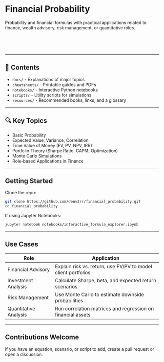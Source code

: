 # Financial Probability

Probability and financial formulas with practical applications related to finance, wealth advisory, risk management, or quantitative roles.

<br>
<br>
<br>

---

## 📘 Contents

- `docs/` - Explanations of major topics
- `cheatsheets/` - Printable guides and PDFs
- `notebooks/` - Interactive Python notebooks
- `scripts/` - Utility scripts for simulations
- `resources/` - Recommended books, links, and a glossary

---

## 🔍 Key Topics

- Basic Probability
- Expected Value, Variance, Correlation
- Time Value of Money (FV, PV, NPV, IRR)
- Portfolio Theory (Sharpe Ratio, CAPM, Optimization)
- Monte Carlo Simulations
- Role-based Applications in Finance

---

## Getting Started

Clone the repo:
```bash
git clone https://github.com/denv3rr/financial_probability.git
cd financial_probability
```


If using Jupyter Notebooks:
```bash
jupyter notebook notebooks/interactive_formula_explorer.ipynb
```

---

## Use Cases

| Role | Application |
|--------|-------------|
| Financial Advisory |	Explain risk vs. return, use FV/PV to model client portfolios |
| Investment Analysis | Calculate Sharpe, beta, and expected return scenarios |
| Risk Management | Use Monte Carlo to estimate downside probabilities |
| Quantitative Analysis |	Run correlation matrices and regression on financial assets |

---

## Contributions Welcome

If you have an equation, scenario, or script to add, create a pull request or open a discussion.
